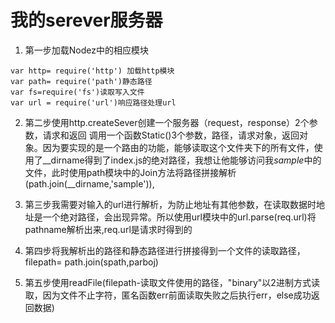 # 我的serever服务器
1. 第一步加载Nodez中的相应模块
```
var http= require('http') 加载http模块
var path= require('path')静态路径
var fs=require('fs')读取写入文件
var url = require('url')响应路径处理url
```
2. 第二步使用http.createSever创建一个服务器（request，response）2个参数，请求和返回
调用一个函数Static()3个参数，路径，请求对象，返回对象。因为要实现的是一个路由的功能，能够读取这个文件夹下的所有文件，使用了__dirname得到了index.js的绝对路径，我想让他能够访问我*sample*中的文件，此时使用path模块中的Join方法将路径拼接解析(path.join(__dirname,'sample')),

3. 第三步我需要对输入的url进行解析，为防止地址有其他参数，在读取数据时地址是一个绝对路径，会出现异常。所以使用url模块中的url.parse(req.url)将pathname解析出来,req.url是请求时得到的

4. 第四步将我解析出的路径和静态路径进行拼接得到一个文件的读取路径，filepath= path.join(spath,parboj)

5. 第五步使用readFile(filepath-读取文件使用的路径，"binary"以2进制方式读取，因为文件不止字符，匿名函数err前面读取失败之后执行err，else成功返回数据)
